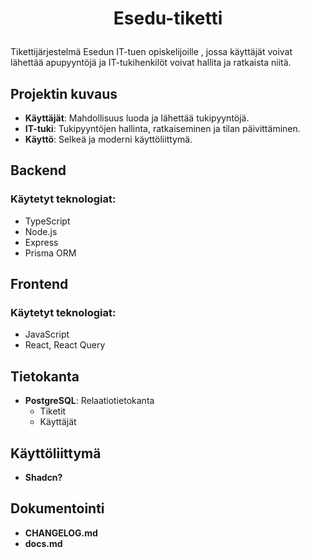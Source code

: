 # <p align='center'>Esedu-tiketti</p>
Tikettijärjestelmä Esedun IT-tuen opiskelijoille , jossa käyttäjät voivat lähettää apupyyntöjä ja IT-tukihenkilöt voivat hallita ja ratkaista niitä.

## Projektin kuvaus

- **Käyttäjät**: Mahdollisuus luoda ja lähettää tukipyyntöjä.
- **IT-tuki**: Tukipyyntöjen hallinta, ratkaiseminen ja tilan päivittäminen.
- **Käyttö**: Selkeä ja moderni käyttöliittymä.



## Backend

### Käytetyt teknologiat:
- TypeScript
- Node.js
- Express
- Prisma ORM

## Frontend

### Käytetyt teknologiat:
- JavaScript
- React, React Query

## Tietokanta
- **PostgreSQL**: Relaatiotietokanta
  - Tiketit
  - Käyttäjät

## Käyttöliittymä
- **Shadcn?**


## Dokumentointi
 - **CHANGELOG.md**
 - **docs.md**